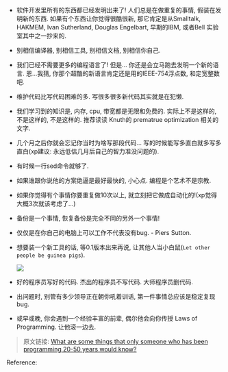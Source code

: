 
-   软件开发里所有的东西都已经发明出来了!
    人们总是在做重复的事情, 假装在发明新的东西.
    如果有个东西让你觉得很酷很新, 那它肯定是从Smalltalk, HAKMEM, Ivan
    Sutherland, Douglas Engelbart, 早期的IBM, 或者Bell 实验室其中之一抄来的.

-   别相信编译器, 别相信工具, 别相信文档, 别相信你自己.

-   我们已经不需要更多的编程语言了!
    但是... 你还是会立马跑去发明一个新的语言.
    恩...我猜, 你那个超酷的新语言肯定还是用的IEEE-754浮点数, 和定宽整数吧.

-   维护代码比写代码困难的多.
    写很多很多新代码其实就是在犯懒.

-   我们学习到的知识是, 内存, cpu, 带宽都是无限和免费的. 实际上不是这样的,
    不是这样的, 不是这样的.
    推荐读读 Knuth的 prematrue optimization 相关的文字.

-   几个月之后你就会忘记你当时为啥写那段代码...
    写的时候能写多直白就多写多直白(xp建议: 永远低估几月后自己的智力准没问题的).

-   有时候一行sed命令就够了.

-   如果谁跟你说他的方案绝逼是最好最快的, 小心点.
    编程是个艺术不是宗教.

-   如果你觉得有个事情你要重复做10次以上, 就立刻把它做成自动化的!(xp觉得大概3次就该考虑了...)

-   备份是一个事情,  恢复备份是完全不同的另外一个事情!

-   仅仅是在你自己的电脑上可以工作不代表没有bug. - Piers Sutton.

-   想要装一个新工具的话, 等0.1版本出来再说, 让其他人当小白鼠(`Let other people be guinea pigs`).

    ![](https://cdn.jsdelivr.net/gh/drmingdrmer/drmingdrmer.github.io@master-md2zhihu-asset/programmer-should-know/8e60a372398bd3cd-guinea-pig.png)

-   好的程序员写好的代码.
    杰出的程序员不写代码.
    大师程序员删代码.

-   出问题时, 别管有多少领导正在朝你吼着训话, 第一件事情总应该是稳定复现bug.

-   或早或晚, 你会遇到一个经验丰富的前辈, 偶尔他会向你传授 Laws of Programming.
    让他滚一边去.

> 原文链接:
> [What are some things that only someone who has been programming 20-50 years would know?](https://www.quora.com/What-are-some-things-that-only-someone-who-has-been-programming-20-50-years-would-know/answer/John-Byrd-2?share=bf7b4448&amp;srid=uJiB)



Reference:

